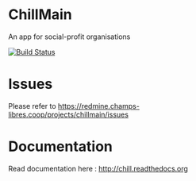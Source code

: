 ChillMain
=========

An app for social-profit organisations

[![Build Status](https://travis-ci.org/Chill-project/Main.png)](http://travis-ci.org/#!/Chill-project/Main.png)

Issues
======

Please refer to https://redmine.champs-libres.coop/projects/chillmain/issues

Documentation
=============

Read documentation here : http://chill.readthedocs.org
